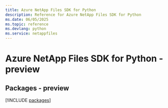 ```yaml
---
title: Azure NetApp Files SDK for Python
description: Reference for Azure NetApp Files SDK for Python
ms.date: 06/05/2025
ms.topic: reference
ms.devlang: python
ms.service: netappfiles
---
```

# Azure NetApp Files SDK for Python - preview
## Packages - preview
[!INCLUDE [packages](netapp-files-index.md)]